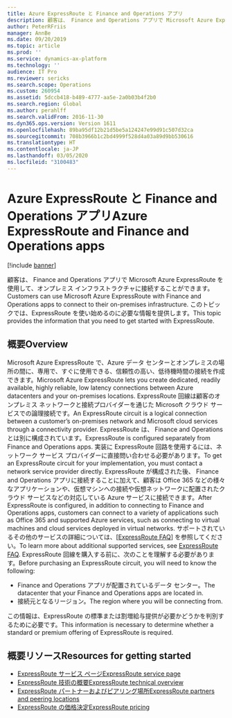 ```yaml
---
title: Azure ExpressRoute と Finance and Operations アプリ
description: 顧客は、 Finance and Operations アプリで Microsoft Azure ExpressRoute を使用して、オンプレミス インフラストラクチャに接続することができます。 このトピックでは、ExpressRoute を使い始めるのに必要な情報を提供します。
author: PeterRFriis
manager: AnnBe
ms.date: 09/20/2019
ms.topic: article
ms.prod: ''
ms.service: dynamics-ax-platform
ms.technology: ''
audience: IT Pro
ms.reviewer: sericks
ms.search.scope: Operations
ms.custom: 260954
ms.assetid: 5dccb418-b489-4777-aa5e-2a0b03b4f2b0
ms.search.region: Global
ms.author: perahlff
ms.search.validFrom: 2016-11-30
ms.dyn365.ops.version: Version 1611
ms.openlocfilehash: 89ba95df12b21d5be5a124247e99d91c507d32ca
ms.sourcegitcommit: 708b3966b1c2bd4999f528d4a03a89d9bb530616
ms.translationtype: HT
ms.contentlocale: ja-JP
ms.lasthandoff: 03/05/2020
ms.locfileid: "3100483"
---
```

# <a name="azure-expressroute-and-finance-and-operations-apps"></a><span data-ttu-id="82619-104">Azure ExpressRoute と Finance and Operations アプリ</span><span class="sxs-lookup"><span data-stu-id="82619-104">Azure ExpressRoute and Finance and Operations apps</span></span>

[!include [banner](../includes/banner.md)]

<span data-ttu-id="82619-105">顧客は、 Finance and Operations アプリで Microsoft Azure ExpressRoute を使用して、オンプレミス インフラストラクチャに接続することができます。</span><span class="sxs-lookup"><span data-stu-id="82619-105">Customers can use Microsoft Azure ExpressRoute with Finance and Operations apps to connect to their on-premises infrastructure.</span></span> <span data-ttu-id="82619-106">このトピックでは、ExpressRoute を使い始めるのに必要な情報を提供します。</span><span class="sxs-lookup"><span data-stu-id="82619-106">This topic provides the information that you need to get started with ExpressRoute.</span></span>

<a name="overview"></a><span data-ttu-id="82619-107">概要</span><span class="sxs-lookup"><span data-stu-id="82619-107">Overview</span></span>
--------

<span data-ttu-id="82619-108">Microsoft Azure ExpressRoute で、Azure データ センターとオンプレミスの場所の間に、専用で、すぐに使用できる、信頼性の高い、低待機時間の接続を作成できます。</span><span class="sxs-lookup"><span data-stu-id="82619-108">Microsoft Azure ExpressRoute lets you create dedicated, readily available, highly reliable, low latency connections between Azure datacenters and your on-premises locations.</span></span> <span data-ttu-id="82619-109">ExpressRoute 回線は顧客のオンプレミス ネットワークと接続プロバイダーを通じた Microsoft クラウド サービスでの論理接続です。</span><span class="sxs-lookup"><span data-stu-id="82619-109">An ExpressRoute circuit is a logical connection between a customer’s on-premises network and Microsoft cloud services through a connectivity provider.</span></span> <span data-ttu-id="82619-110">ExpressRoute は、 Finance and Operations とは別に構成されています。</span><span class="sxs-lookup"><span data-stu-id="82619-110">ExpressRoute is configured separately from Finance and Operations apps.</span></span> <span data-ttu-id="82619-111">実装に ExpressRoute 回路を使用するには、ネットワーク サービス プロバイダーに直接問い合わせる必要があります。</span><span class="sxs-lookup"><span data-stu-id="82619-111">To get an ExpressRoute circuit for your implementation, you must contact a network service provider directly.</span></span> <span data-ttu-id="82619-112">ExpressRoute が構成された後、 Finance and Operations アプリに接続することに加えて、顧客は Office 365 などの様々なアプリケーションや、仮想マシンへの接続や仮想ネットワークに配置されたクラウド サービスなどの対応している Azure サービスに接続できます。</span><span class="sxs-lookup"><span data-stu-id="82619-112">After ExpressRoute is configured, in addition to connecting to Finance and Operations apps, customers can connect to a variety of applications such as Office 365 and supported Azure services, such as connecting to virtual machines and cloud services deployed in virtual networks.</span></span> <span data-ttu-id="82619-113">サポートされているその他のサービスの詳細については、[[ExpressRoute FAQ](/azure/expressroute/expressroute-faqs)] を参照してください。</span><span class="sxs-lookup"><span data-stu-id="82619-113">To learn more about additional supported services, see [ExpressRoute FAQ](/azure/expressroute/expressroute-faqs).</span></span> <span data-ttu-id="82619-114">ExpressRoute 回線を購入する前に、次のことを理解する必要があります。</span><span class="sxs-lookup"><span data-stu-id="82619-114">Before purchasing an ExpressRoute circuit, you will need to know the following:</span></span>

-   <span data-ttu-id="82619-115">Finance and Operations アプリが配置されているデータ センター。</span><span class="sxs-lookup"><span data-stu-id="82619-115">The datacenter that your Finance and Operations apps are located in.</span></span>
-   <span data-ttu-id="82619-116">接続元となるリージョン。</span><span class="sxs-lookup"><span data-stu-id="82619-116">The region where you will be connecting from.</span></span>

<span data-ttu-id="82619-117">この情報は、ExpressRoute の標準または割増給与提供が必要かどうかを判別するために必要です。</span><span class="sxs-lookup"><span data-stu-id="82619-117">This information is necessary to determine whether a standard or premium offering of ExpressRoute is required.</span></span>

## <a name="resources-for-getting-started"></a><span data-ttu-id="82619-118">概要リソース</span><span class="sxs-lookup"><span data-stu-id="82619-118">Resources for getting started</span></span>
-   [<span data-ttu-id="82619-119">ExpressRoute サービス ページ</span><span class="sxs-lookup"><span data-stu-id="82619-119">ExpressRoute service page</span></span>](https://azure.microsoft.com/services/expressroute/)
-   [<span data-ttu-id="82619-120">ExpressRoute 技術の概要</span><span class="sxs-lookup"><span data-stu-id="82619-120">ExpressRoute technical overview</span></span>](https://azure.microsoft.com/documentation/articles/expressroute-introduction/)
-   [<span data-ttu-id="82619-121">ExpressRoute パートナーおよびピアリング場所</span><span class="sxs-lookup"><span data-stu-id="82619-121">ExpressRoute partners and peering locations</span></span>](https://azure.microsoft.com/documentation/articles/expressroute-locations/)
-   [<span data-ttu-id="82619-122">ExpressRoute の価格決定</span><span class="sxs-lookup"><span data-stu-id="82619-122">ExpressRoute pricing</span></span>](https://azure.microsoft.com/pricing/details/expressroute/)




